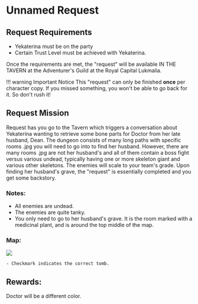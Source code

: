 # Unnamed Request

## Request Requirements

* Yekaterina must be on the party
* Certain Trust Level must be achieved with Yekaterina.

Once the requirements are met, the "request" will be available IN THE TAVERN at the Adventurer's Guild at the Royal Capital Lukmalia. 

!!! warning Important Notice
    This "request" can only be finished **once** per character copy. If you missed something, you
    won't be able to go back for it. So don't rush it!

## Request Mission

Request has you go to the Tavern which triggers a conversation about Yekaterina wanting to retrieve some bone parts for Doctor from her late husband, Dean. The dungeon consists of many long paths with specific rooms .jpg you will need to go into to find her husband. However, there are many rooms .jpg are not her husband's and all of them contain a boss fight versus various undead, typically having one or more skeleton giant and various other skeletons. The enemies will scale to your team's grade. Upon finding her husband's grave, the "request" is essentially completed and you get some backstory.

### Notes:
- All enemies are undead.
- The enemies are quite tanky.
- You only need to go to her husband's grave. It is the room marked with a medicinal plant, and is around the top middle of the map.

### Map:

![](img/old-royal-sepulcher.png)

    - Checkmark indicates the correct tomb.

## Rewards:

Doctor will be a different color.

